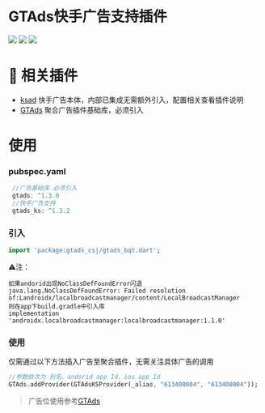 # GTAds快手广告支持插件

<p>
<a href="https://pub.dev/packages/gtads_ks"><img src=https://img.shields.io/pub/v/gtads_ks?color=orange></a>
<a href="https://pub.dev/packages/gtads_ks"><img src=https://img.shields.io/pub/likes/gtads_ks></a>
<a href="https://pub.dev/packages/gtads_ks"><img src=https://img.shields.io/pub/points/gtads_ks></a>
</p>

# 📢 相关插件

- [ksad](https://github.com/gstory0404/ksad) 快手广告本体，内部已集成无需额外引入，配置相关查看插件说明
- [GTAds](https://github.com/gstory0404/GTAds) 聚合广告插件基础库，必须引入

# 使用

### pubspec.yaml

```dart
 //广告基础库 必须引入
 gtads: ^1.3.0
 //快手广告支持
 gtads_ks: ^1.3.2
```

### 引入

```dart
import 'package:gtads_csj/gtads_bqt.dart';
```

⚠️注： 
```
如果andorid出现NoClassDefFoundError闪退 
java.lang.NoClassDefFoundError: Failed resolution of:Landroidx/localbroadcastmanager/content/LocalBroadcastManager 
则在app下build.gradle中引入库 
implementation 'androidx.localbroadcastmanager:localbroadcastmanager:1.1.0'

```
### 使用

仅需通过以下方法插入广告至聚合插件，无需关注具体广告的调用

```dart
//参数依次为 别名、andorid app Id、ios app Id
GTAds.addProvider(GTAdsKSProvider(_alias, "613400004", "613400004"));
```

> 广告位使用参考[GTAds](https://github.com/gstory0404/GTAds/tree/master/gtads)
